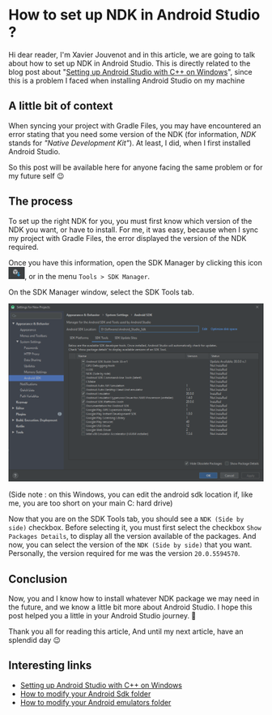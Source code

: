 # How to set up NDK in Android Studio ?

Hi dear reader, I'm Xavier Jouvenot and in this article, we are going to talk about how to set up NDK in Android Studio.
This is directly related to the blog post about "[Setting up Android Studio with C++ on Windows](https://10xlearner.com/2020/03/16/setting-up-android-studio-with-c-on-windows/)", since this is a problem I faced when installing Android Studio on my machine

## A little bit of context

When syncing your project with Gradle Files, you may have encountered an error stating that you need some version of the NDK (for information, *NDK* stands for *"Native Development Kit"*). At least, I did, when I first installed Android Studio.

So this post will be available here for anyone facing the same problem or for my future self 😉

## The process

To set up the right NDK for you, you must first know which version of the NDK you want, or have to install.
For me, it was easy, because when I sync my project with Gradle Files, the error displayed the version of the NDK required.

Once you have this information, open the SDK Manager by clicking this icon ![](https://github.com/Xav83/Xav83.github.io/raw/master/res/Android%20Studio%20Installation/09%20-%20SDK%20Manager%20Icon.png "SDK Manager Icon"), or in the menu `Tools > SDK Manager`.

On the SDK Manager window, select the SDK Tools tab.

![](https://github.com/Xav83/Xav83.github.io/raw/master/res/Android%20Studio%20Installation/10%20-%20SDK%20Tools.png "SDK Tools")

(Side note : on this Windows, you can edit the android sdk location if, like me, you are too short on your main C: hard drive)

Now that you are on the SDK Tools tab, you should see a `NDK (Side by side)` checkbox.
Before selecting it, you must first select the checkbox `Show Packages Details`, to display all the version available of the packages.
And now, you can select the version of the `NDK (Side by side)` that you want.
Personally, the version required for me was the version `20.0.5594570`.

## Conclusion

Now, you and I know how to install whatever NDK package we may need in the future, and we know a little bit more about Android Studio.
I hope this post helped you a little in your Android Studio journey. 🙂

Thank you all for reading this article,
And until my next article, have an splendid day 😉

## Interesting links

- [Setting up Android Studio with C++ on Windows](https://10xlearner.com/2020/03/16/setting-up-android-studio-with-c-on-windows/)
- [How to modify your Android Sdk folder](https://chrisrisner.com/Changing-the-SDK-Path-with-Android-Studio)
- [How to modify your Android emulators folder](https://www.mysysadmintips.com/windows/clients/761-move-android-studio-avd-folder-to-a-new-location)
